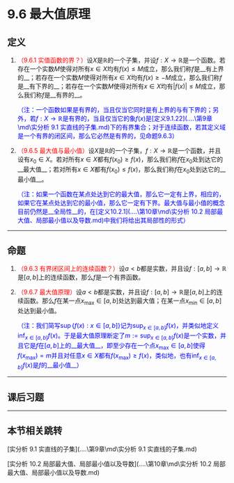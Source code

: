 # 9.6 最大值原理

## 定义

1. <font color=red>（9.6.1 实值函数的界？）</font>设$X$是$\mathbb R$的一个子集，并设$f:X\to\mathbb R$是一个函数。若存在一个实数$M$使得对所有$x\in X$均有$f(x)\leq M$成立，那么我们称$f$是__有上界的__；若存在一个实数$M$使得对所有$x\in X$均有$f(x)\geq -M$成立，那么我们称$f$是__有下界的__；若存在一个实数$M$使得对所有$x\in X$均有$|f(x)|\leq M$成立，那么我们称$f$是__有界的__。

   <font color=blue>（注：一个函数如果是有界的，当且仅当它同时是有上界的与有下界的；另外，若$f:X\to\mathbb R$是有界的，当且仅当它的象$f(x)$是[定义9.1.22](..\..\第9章\md\实分析 9.1 实直线的子集.md)下的有界集合；对于连续函数，若其定义域是一个有界的闭区间，那么它必然是有界的，见命题9.6.3）</font>

2. <font color=red>（9.6.5 最大值与最小值）</font>设$X$是$\mathbb R$的一个子集，$f:X\to\mathbb R$是一个函数，并且设有$x_0\in X$。若对所有$x\in X$都有$f(x_0)\geq f(x)$，那么我们称$f$在$x_0$处到达它的__最大值__；若对所有$x\in X$都有$f(x_0)\leq f(x)$，那么我们称$f$在$x_0$处到达它的__最小值__。

   <font color=blue>（注：如果一个函数在某点处达到它的最大值，那么它一定有上界，相应的，如果它在某点处达到它的最小值，那么它一定有下界。最大值与最小值的概念目前仍然是__全局性__的，在[定义10.2.1](..\..\第10章\md\实分析 10.2 局部最大值、局部最小值以及导数.md)中我们将给出其局部性的形式）</font>

---

## 命题

1. <font color=red>（9.6.3 有界闭区间上的连续函数？）</font>设$a<b$都是实数，并且设$f:[a,b]\to\mathbb R$是$[a,b]$上的连续函数，那么$f$是一个有界函数。
1. <font color=red>（9.6.7 最大值原理）</font>设$a<b$都是实数，并且设$f:[a,b]\to\mathbb R$是$[a,b]$上的连续函数。那么$f$在某一点$x_{\text{max}}\in[a,b]$处达到最大值；在某一点$x_{\text{min}}\in[a,b]$处达到最小值。

   <font color=blue>（注：我们简写$\sup\{f(x):x\in[a,b]\}$记为$\displaystyle\sup_{x\in[a,b]}f(x)$，并类似地定义$\displaystyle\inf_{x\in[a,b]}f(x)$。于是最大值原理断定了$\displaystyle m:=\sup_{x\in[a,b]}f(x)$是一个实数，并且它是$f$在$[a,b]$上的__最大值__，即至少存在一个点$x_{\text{max}}\in[a,b]$使得$f(x_{\text{max}})=m$并且对任意$x\in X$都有$f(x_{\text{max}})\geq f(x)$，类似地，也有$\displaystyle\inf_{x\in[a,b]}f(x)$是$f$的__最小值__）</font>

---

## 课后习题

---

## 本节相关跳转

[实分析 9.1 实直线的子集](..\..\第9章\md\实分析 9.1 实直线的子集.md)

[实分析 10.2 局部最大值、局部最小值以及导数](..\..\第10章\md\实分析 10.2 局部最大值、局部最小值以及导数.md)

